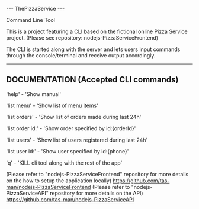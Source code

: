 

--- ThePizzaService --- 


Command Line Tool


This is a project featuring a CLI based on the fictional online Pizza Service project. 
(Please see repository: nodejs-PizzaServiceFrontend)

The CLI is started along with the server and lets users input commands 
through the console/terminal and receive output accordingly.


---------------------------------------------------------------------------------------------------------------
DOCUMENTATION   (Accepted CLI commands)
---------------------------------------------------------------------------------------------------------------
'help'            - 'Show manual'

'list menu'       - 'Show list of menu items'

'list orders'     - 'Show list of orders made during last 24h'

'list order id:'  - 'Show order specified by id:{orderId}'

'list users'      - 'Show list of users registered during last 24h'

'list user id:'   - 'Show user specified by id:{phone}'

'q'               - 'KILL cli tool along with the rest of the app'






(Please refer to "nodejs-PizzaServiceFrontend" repository for more details on the how to setup the application locally)
https://github.com/tas-man/nodejs-PizzaServiceFrontend
(Please refer to "nodejs-PizzaServiceAPI" repository for more details on the API)
https://github.com/tas-man/nodejs-PizzaServiceAPI
